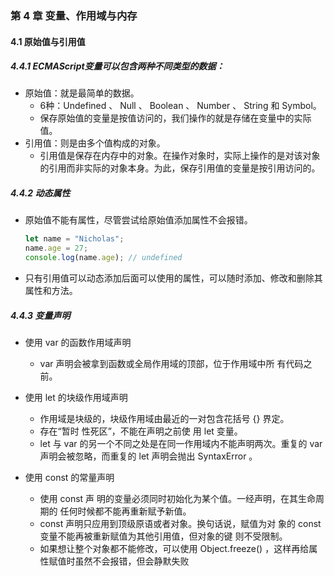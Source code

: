 ### 第 4 章 变量、作用域与内存

#### 4.1 原始值与引用值

##### 4.4.1 ECMAScript变量可以包含两种不同类型的数据：

- 原始值：就是最简单的数据。
  -  6种：Undefined 、 Null 、 Boolean 、 Number 、 String 和 Symbol。
  - 保存原始值的变量是按值访问的，我们操作的就是存储在变量中的实际值。
- 引用值：则是由多个值构成的对象。
  - 引用值是保存在内存中的对象。在操作对象时，实际上操作的是对该对象的引用而非实际的对象本身。为此，保存引用值的变量是按引用访问的。

##### 4.4.2 动态属性

- 原始值不能有属性，尽管尝试给原始值添加属性不会报错。

  ```js
  let name = "Nicholas";
  name.age = 27;
  console.log(name.age); // undefined
  ```

- 只有引用值可以动态添加后面可以使用的属性，可以随时添加、修改和删除其属性和方法。



##### 4.4.3 变量声明

- 使用 var 的函数作用域声明
  - var 声明会被拿到函数或全局作用域的顶部，位于作用域中所 有代码之前。
- 使用 let 的块级作用域声明
  - 作用域是块级的，块级作用域由最近的一对包含花括号 {} 界定。
  - 存在“暂时 性死区”，不能在声明之前使 用 let 变量。
  - let 与 var 的另一个不同之处是在同一作用域内不能声明两次。重复的 var 声明会被忽略，而重复的 let 声明会抛出 SyntaxError 。

- 使用 const 的常量声明 
  - 使用 const 声 明的变量必须同时初始化为某个值。一经声明，在其生命周期的 任何时候都不能再重新赋予新值。
  - const 声明只应用到顶级原语或者对象。换句话说，赋值为对 象的 const 变量不能再被重新赋值为其他引用值，但对象的键 则不受限制。
  - 如果想让整个对象都不能修改，可以使用 Object.freeze() ，这样再给属性赋值时虽然不会报错，但会静默失败

